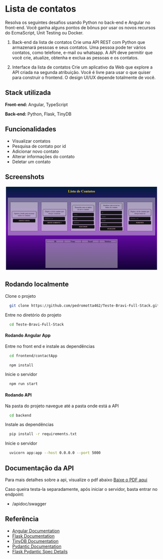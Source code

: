
# Lista de contatos

Resolva os seguintes desafios usando Python no back-end e
Angular no front-end. Você ganha alguns pontos de bônus por usar os novos recursos do
EcmaScript, Unit Testing ou Docker.

1. Back-end da lista de contatos
Crie uma API REST com Python que armazenará pessoas e seus contatos. Uma pessoa pode
ter vários contatos, como telefone, e-mail ou whatsapp. A API deve permitir que você crie,
atualize, obtenha e exclua as pessoas e os contatos.

2. Interface da lista de contatos
Crie um aplicativo da Web que explore a API criada na segunda atribuição. Você é livre para
usar o que quiser para construir o frontend. O design UI/UX depende totalmente de você.


## Stack utilizada

**Front-end:** Angular, TypeScript

**Back-end:** Python, Flask, TinyDB


## Funcionalidades

- Visualizar contatos
- Pesquisa de contato por id
- Adicionar novo contato
- Alterar informações do contato
- Deletar um contato


## Screenshots

![App Screenshot](/frontend/contactApp/src/assets/screencapture-localhost-4200-2023-03-28-06_31_42.png)


## Rodando localmente

Clone o projeto

```bash
  git clone https://github.com/pedromotta462/Teste-Bravi-Full-Stack.git
```

Entre no diretório do projeto

```bash
  cd Teste-Bravi-Full-Stack
```
#### Rodando Angular App

Entre no front end e instale as dependências

```bash
  cd frontend/contactApp
```
```bash
  npm install
```

Inicie o servidor

```bash
  npm run start
```
#### Rodando API

Na pasta do projeto navegue até a pasta onde está a API

```bash
  cd backend
```

Instale as dependências

```bash
  pip install -r requirements.txt
```

Inicie o servidor

```bash
  uvicorn app:app --host 0.0.0.0 --port 5000
```
## Documentação da API

Para mais detalhes sobre a api, visualize o pdf abaixo
[Baixe o PDF aqui](/docs/api%20document.pdf)

Caso queira testa-la separadamente, após iniciar o servidor, basta entrar no endpoint:

  - /apidoc/swagger

## Referência

 - [Angular Documentation](https://angular.io/docs)
 - [Flask Documentation](https://flask.palletsprojects.com/en/2.2.x/)
 - [TinyDB Documentation](https://tinydb.readthedocs.io/en/latest/intro.html)
 - [Pydantic Documentation](https://docs.pydantic.dev/)
 - [Flask Pydantic Spec Details](https://pypi.org/project/flask-pydantic-spec/)
